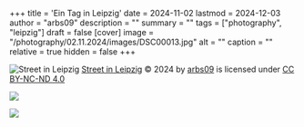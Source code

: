 +++
title = 'Ein Tag in Leipzig'
date = 2024-11-02
lastmod = 2024-12-03
author = "arbs09"
description = ""
summary = ""
tags = ["photography", "leipzig"]
draft = false
[cover]
image = "/photography/02.11.2024/images/DSC00013.jpg"
alt = ""
caption = ""
relative = true
hidden = false
+++

![Street in Leipzig](/photography/02.11.2024/images/street-leipzig.jpg)
[Street in Leipzig](/photography/02.11.2024/images/street-leipzig.jpg) © 2024 by [arbs09](https://arbs09.de/) is licensed under [CC BY-NC-ND 4.0](https://creativecommons.org/licenses/by-nc-nd/4.0/)

![](/photography/02.11.2024/images/DSC00022.jpg)

![](/photography/02.11.2024/images/DSC00013.jpg)